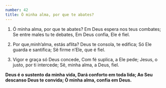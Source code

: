 ```yaml
---
number: 42
title: Ò minha alma, por que te abates?
---
```


1. Ó minha alma, por que te abates?
  Em Deus espera nos teus combates;
  Se entre males tu te debates,
  Em Deus confia, Ele é fiel.

2. Por que,minh’alma, estás aflita?
  Deus te consola, te edifica;
  Só Ele guarda e santifica;
  Sê firme n’Ele, que é fiel.

3. Vigor e graça só Deus concede,
  Com fé suplica, a Ele pede;
  Jesus, o justo, por ti intercede;
  Sê, minha alma, a Deus, fiel.

  __Deus é o sustento da minha vida,
  Dará conforto em toda lida;
  Ao Seu descanso Deus te convida;
  Ò minha alma, confia em Deus.__

